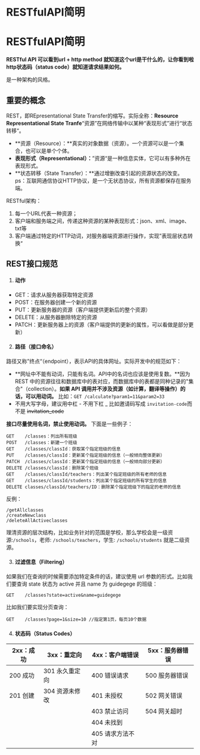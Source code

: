 # RESTfulAPI简明


# RESTfulAPI简明

**RESTful API 可以看到url + http method 就知道这个url是干什么的，让你看到啦http状态码（status code）就知道请求结果如何。**

是一种架构的风格。

## 重要的概念

REST，即REpresentational State Transfer的缩写。实际全称：**Resource Representational State Tranfe**“资源”在网络传输中以某种“表现形式”进行“状态转移“。

* **资源（Resource）：**真实的对象数据（资源）。一个资源可以是一个集合，也可以是单个个体。
* **表现形式（Representational）：**”资源“是一种信息实体，它可以有多种外在表现形式。
* **状态转移（State Transfer）：**通过增删改查引起的资源状态的改变。ps：互联网通信协议HTTP协议，是一个无状态协议，所有资源都保存在服务端。

RESTful架构：

1. 每一个URL代表一种资源；
2. 客户端和服务端之间，传递这种资源的某种表现形式：json、xml、image、txt等
3. 客户端通过特定的HTTP动词，对服务器端资源进行操作，实现”表现层状态转换“

## REST接口规范

1. #### 动作

* GET：请求从服务器获取特定资源
* POST：在服务器创建一个新的资源
* PUT：更新服务器的资源（客户端提供更新后的整个资源）
* DELETE：从服务器删除特定的资源
* PATCH：更新服务器上的资源（客户端提供的更新的属性，可以看做是部分更新）

2. #### 路径（接口命名）

路径又称”终点“（endpoint），表示API的具体网址。实际开发中的规范如下：

* **网址中不能有动词，只能有名词。API中的名词也应该是使用复数。**因为 REST 中的资源往往和数据库中的表对应，而数据库中的表都是同种记录的"集合"（collection）。**如果 API 调用并不涉及资源（如计算，翻译等操作）的话，可以用动词。** 比如：`GET /calculate?param1=11&param2=33`
* 不用大写字母，建议用中杠 - 不用下杠 _ 比如邀请码写成 `invitation-code`而不是 ~~invitation_code~~

**接口尽量使用名词，禁止使用动词。** 下面是一些例子：

```
GET    /classes：列出所有班级
POST   /classes：新建一个班级
GET    /classes/classId：获取某个指定班级的信息
PUT    /classes/classId：更新某个指定班级的信息（一般倾向整体更新）
PATCH  /classes/classId：更新某个指定班级的信息（一般倾向部分更新）
DELETE /classes/classId：删除某个班级
GET    /classes/classId/teachers：列出某个指定班级的所有老师的信息
GET    /classes/classId/students：列出某个指定班级的所有学生的信息
DELETE classes/classId/teachers/ID：删除某个指定班级下的指定的老师的信息
```

反例：

```
/getAllclasses
/createNewclass
/deleteAllActiveclasses
```

理清资源的层次结构，比如业务针对的范围是学校，那么学校会是一级资源:`/schools`，老师: `/schools/teachers`，学生: `/schools/students` 就是二级资源。

3. #### 过滤信息（Filtering）

如果我们在查询的时候需要添加特定条件的话，建议使用 url 参数的形式。比如我们要查询 state 状态为 active 并且 name 为 guidegege 的班级：

```
GET    /classes?state=active&name=guidegege
```

比如我们要实现分页查询：

```
GET    /classes?page=1&size=10 //指定第1页，每页10个数据
```

4. #### 状态码（Status Codes）

| 2xx：成功 | 3xx：重定向    | 4xx：客户端错误  | 5xx：服务器错误 |
| --------- | -------------- | ---------------- | --------------- |
| 200 成功  | 301 永久重定向 | 400 错误请求     | 500 服务器错误  |
| 201 创建  | 304 资源未修改 | 401 未授权       | 502 网关错误    |
|           |                | 403 禁止访问     | 504 网关超时    |
|           |                | 404 未找到       |                 |
|           |                | 405 请求方法不对 |                 |


